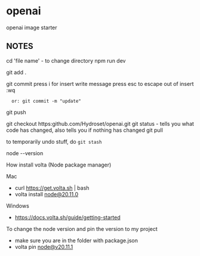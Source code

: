 # openai
openai image starter

## NOTES

cd 'file name'  - to change directory 
npm run dev

git add .

git commit
  press i for insert
  write message
  press esc to escape out of insert
  :wq

      or: git commit -m "update"

git push



git checkout https:github.com/Hydroset/openai.git
git status - tells you what code has changed, also tells you if nothing has changed
git pull

 to temporarily undo stuff, do `git stash`





node --version

How install volta (Node package manager)

Mac
* curl https://get.volta.sh | bash
* volta install node@20.11.0

Windows
* https://docs.volta.sh/guide/getting-started

To change the node version and pin the version to my project
* make sure you are in the folder with package.json
* volta pin node@v20.11.1



